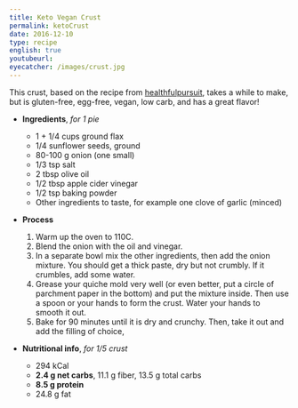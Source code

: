 ```yaml
---
title: Keto Vegan Crust
permalink: ketoCrust
date: 2016-12-10
type: recipe
english: true
youtubeurl: 
eyecatcher: /images/crust.jpg
---
```


This crust, based on the recipe from [healthfulpursuit](http://www.healthfulpursuit.com), takes a while to make, but is gluten-free, egg-free, vegan, low carb, and has a great flavor! 


* **Ingredients**, _for 1 pie_
  - 1 + 1/4 cups ground flax
  - 1/4 sunflower seeds, ground
  - 80-100 g onion (one small)
  - 1/3 tsp salt
  - 2 tbsp olive oil
  - 1/2 tbsp apple cider vinegar
  - 1/2 tsp baking powder
  - Other ingredients to taste, for example one clove of garlic (minced)


* **Process**
  1. Warm up the oven to 110C.
  2. Blend the onion with the oil and vinegar. 
  3. In a separate bowl mix the other ingredients, then add the onion mixture. You should get a thick paste, dry but not crumbly. If it crumbles, add some water.
  4. Grease your quiche mold very well (or even better, put a circle of parchment paper in the bottom) and put the mixture inside. Then use a spoon or your hands to form the crust. Water your hands to smooth it out.
  5. Bake for 90 minutes until it is dry and crunchy. Then, take it out and add the filling of choice,


* **Nutritional info**, _for 1/5 crust_
  * 294 kCal
  * **2.4 g net carbs**, 11.1 g fiber, 13.5 g total carbs
  * **8.5 g protein**
  * 24.8 g fat
